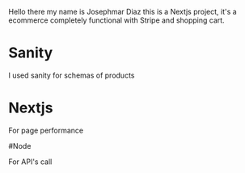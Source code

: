 Hello there my name is Josephmar Diaz this is a Nextjs project, it's a ecommerce completely functional with Stripe and shopping cart.


# Sanity
I used sanity for schemas of products

# Nextjs
For page performance

#Node

For API's call


